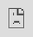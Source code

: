 ```yaml
---
layout: default
hide_footer: true

title: Course registration

permalink: /register/
---
```


<iframe id="typeform-full" class="f-topbar-fixed" width="100%" height="100%" frameborder="0" src="https://blackpepperswing1.typeform.com/to/ASTTQW" style="position: absolute; left:0; right:0; bottom:0; top:0; border:0;"></iframe>
<script type="text/javascript">
document.querySelector("#typeform-full").src += location.search;
</script>
<script type="text/javascript" src="https://embed.typeform.com/embed.js"></script>
